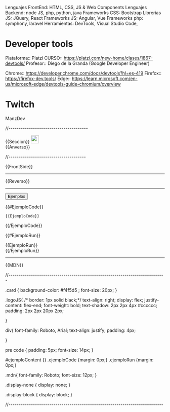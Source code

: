 Lenguajes FrontEnd: HTML, CSS, JS & Web Components
Lenguajes Backend: node JS, php, python, java
Frameworks CSS: Bootstrap
Librerias JS: JQuery, React
Frameworks JS: Angular, Vue
Frameworks php: symphony, laravel
Herramientas: DevTools, Visual Studio Code, 

# Developer tools
Plataforma:: Platzi
CURSO:: https://platzi.com/new-home/clases/1867-devtools/
Profesor:: Diego de la Granda (Google Developer Engineer)

Chrome:: https://developer.chrome.com/docs/devtools?hl=es-419
Firefox:: https://firefox-dev.tools/
Edge:: https://learn.microsoft.com/en-us/microsoft-edge/devtools-guide-chromium/overview

 # Twitch

 ManzDev


 //---------------------------------------

<link rel="stylesheet" href="highlight_atom-one-dark.min.css">
<script src="highlight.min.js"></script>

<div class="logoJS">
	{{Seccion}}&nbsp;<img src="js-svgrepo-com.svg" width="25px">
</div>

<div class="anverso">
	{{Anverso}}
</div>


<script>hljs.highlightAll();</script>

//--------------------------------------

{{FrontSide}}

<hr id=answer>

<div>
{{Reverso}}
</div>

<hr>

<button id="btnEjemplos">Ejemplos</button>

<div id="ejemploContent" class="display-none" >

{{#EjemploCode}}
<pre><code>{{EjemploCode}}</code></pre>
{{/EjemploCode}}

{{#EjemploRun}}
<div class="ejemploRun">{{EjemploRun}}</div>
{{/EjemploRun}}

</div>


<script>
document.getElementById("btnEjemplos").addEventListener("click", function() {
    var ejemploContent = document.getElementById("ejemploContent"); 

    // Alternar la clase entre display-none y display-block
    ejemploContent.classList.toggle("display-block");

    // Asegurarse de que se remueva la clase contraria para mantener el estado correcto
    if (ejemploContent.classList.contains("display-none")) {
        ejemploContent.classList.remove("display-none");
    } else {
        ejemploContent.classList.add("display-none");
    }

});
</script>

<hr>
<div class="mdn">
{{MDN}}
</div>

<script>hljs.highlightAll();</script>

//-----------------------------------------------------------------------------

.card {
    background-color:  #f4f5d5 ;
	  font-size: 20px;
}

.logoJS{
		/* border: 1px solid black;*/
		text-align: right;
		display: flex;
		justify-content: flex-end;
	  font-weight: bold;
		text-shadow: 2px 2px 4px #cccccc;
		padding: 2px 2px 20px 2px;

}

div{
    font-family: Roboto, Arial;
    text-align: justify;
		 padding: 4px;

}

pre code {
    padding: 5px;
		font-size: 14px; 
}

#ejemploContent {}
.ejemploCode {margin: 0px;}
.ejemploRun {margin: 0px;}

.mdn{
		font-family: Roboto;
		font-size: 12px;
}

.display-none {
    display: none;
}

.display-block {
    display: block;
}


//----------------------------------------------------------------------------

